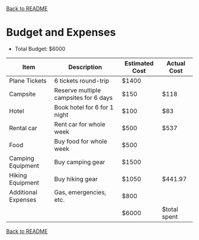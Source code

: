 [Back to README](https://github.com/mrbrhc/myTrip-project-/blob/master/README.md)

# Budget and Expenses
* Total Budget: $6000

|Item|Description|Estimated Cost| Actual Cost|
|----|-----------|--------------|------------|
|Plane Tickets|6 tickets round-trip|$1400|   |
|Campsite|Reserve multiple campsites for 6 days|$150|$118|
|Hotel|Book hotel for 6 for 1 night|$100|$83|
|Rental car|Rent car for whole week|$500|$537|
|Food|Buy food for whole week|$500| |
|Camping Equipment|Buy camping gear|$1500| |
|Hiking Equipment|Buy hiking gear|$1050| $441.97 |
|Additional Expenses|Gas, emergencies, etc.|$800| |
| | |$6000|$total spent|

[Back to README](https://github.com/mrbrhc/myTrip-project-/blob/master/README.md)
